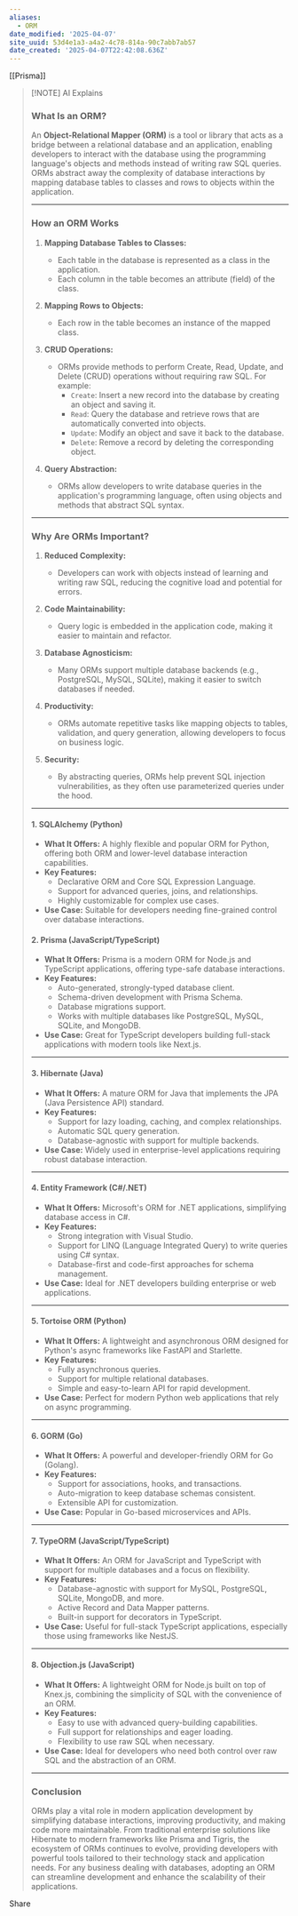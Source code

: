 ```yaml
---
aliases:
  - ORM
date_modified: '2025-04-07'
site_uuid: 53d4e1a3-a4a2-4c78-814a-90c7abb7ab57
date_created: '2025-04-07T22:42:08.636Z'
---
```


[[Prisma]]

> [!NOTE] AI Explains
> ### **What Is an ORM?**
> 
> An **Object-Relational Mapper (ORM)** is a tool or library that acts as a bridge between a relational database and an application, enabling developers to interact with the database using the programming language's objects and methods instead of writing raw SQL queries. ORMs abstract away the complexity of database interactions by mapping database tables to classes and rows to objects within the application.
> 
> ---
> 
> ### **How an ORM Works**
> 
> 1. **Mapping Database Tables to Classes:**
>     
>     - Each table in the database is represented as a class in the application.
>     - Each column in the table becomes an attribute (field) of the class.
> 2. **Mapping Rows to Objects:**
>     
>     - Each row in the table becomes an instance of the mapped class.
> 3. **CRUD Operations:**
>     
>     - ORMs provide methods to perform Create, Read, Update, and Delete (CRUD) operations without requiring raw SQL. For example:
>         - `Create`: Insert a new record into the database by creating an object and saving it.
>         - `Read`: Query the database and retrieve rows that are automatically converted into objects.
>         - `Update`: Modify an object and save it back to the database.
>         - `Delete`: Remove a record by deleting the corresponding object.
> 4. **Query Abstraction:**
>     
>     - ORMs allow developers to write database queries in the application's programming language, often using objects and methods that abstract SQL syntax.
> 
> ---
> 
> ### **Why Are ORMs Important?**
> 
> 1. **Reduced Complexity:**
>     
>     - Developers can work with objects instead of learning and writing raw SQL, reducing the cognitive load and potential for errors.
> 2. **Code Maintainability:**
>     
>     - Query logic is embedded in the application code, making it easier to maintain and refactor.
> 3. **Database Agnosticism:**
>     
>     - Many ORMs support multiple database backends (e.g., PostgreSQL, MySQL, SQLite), making it easier to switch databases if needed.
> 4. **Productivity:**
>     
>     - ORMs automate repetitive tasks like mapping objects to tables, validation, and query generation, allowing developers to focus on business logic.
> 5. **Security:**
>     
>     - By abstracting queries, ORMs help prevent SQL injection vulnerabilities, as they often use parameterized queries under the hood.
> ---
> 
> #### **1. SQLAlchemy (Python)**
> 
> - **What It Offers:** A highly flexible and popular ORM for Python, offering both ORM and lower-level database interaction capabilities.
> - **Key Features:**
>     - Declarative ORM and Core SQL Expression Language.
>     - Support for advanced queries, joins, and relationships.
>     - Highly customizable for complex use cases.
> - **Use Case:** Suitable for developers needing fine-grained control over database interactions.
> 
> 
> #### **2. Prisma (JavaScript/TypeScript)**
> 
> - **What It Offers:** Prisma is a modern ORM for Node.js and TypeScript applications, offering type-safe database interactions.
> - **Key Features:**
>     - Auto-generated, strongly-typed database client.
>     - Schema-driven development with Prisma Schema.
>     - Database migrations support.
>     - Works with multiple databases like PostgreSQL, MySQL, SQLite, and MongoDB.
> - **Use Case:** Great for TypeScript developers building full-stack applications with modern tools like Next.js.
> 
> ---
> 
> #### **3. Hibernate (Java)**
> 
> - **What It Offers:** A mature ORM for Java that implements the JPA (Java Persistence API) standard.
> - **Key Features:**
>     - Support for lazy loading, caching, and complex relationships.
>     - Automatic SQL query generation.
>     - Database-agnostic with support for multiple backends.
> - **Use Case:** Widely used in enterprise-level applications requiring robust database interaction.
> 
> ---
> 
> #### **4. Entity Framework (C#/.NET)**
> 
> - **What It Offers:** Microsoft's ORM for .NET applications, simplifying database access in C#.
> - **Key Features:**
>     - Strong integration with Visual Studio.
>     - Support for LINQ (Language Integrated Query) to write queries using C# syntax.
>     - Database-first and code-first approaches for schema management.
> - **Use Case:** Ideal for .NET developers building enterprise or web applications.
> 
> ---
> 
> #### **5. Tortoise ORM (Python)**
> 
> - **What It Offers:** A lightweight and asynchronous ORM designed for Python's async frameworks like FastAPI and Starlette.
> - **Key Features:**
>     - Fully asynchronous queries.
>     - Support for multiple relational databases.
>     - Simple and easy-to-learn API for rapid development.
> - **Use Case:** Perfect for modern Python web applications that rely on async programming.
> 
> ---
> 
> #### **6. GORM (Go)**
> 
> - **What It Offers:** A powerful and developer-friendly ORM for Go (Golang).
> - **Key Features:**
>     - Support for associations, hooks, and transactions.
>     - Auto-migration to keep database schemas consistent.
>     - Extensible API for customization.
> - **Use Case:** Popular in Go-based microservices and APIs.
> 
> ---
> 
> #### **7. TypeORM (JavaScript/TypeScript)**
> 
> - **What It Offers:** An ORM for JavaScript and TypeScript with support for multiple databases and a focus on flexibility.
> - **Key Features:**
>     - Database-agnostic with support for MySQL, PostgreSQL, SQLite, MongoDB, and more.
>     - Active Record and Data Mapper patterns.
>     - Built-in support for decorators in TypeScript.
> - **Use Case:** Useful for full-stack TypeScript applications, especially those using frameworks like NestJS.
> 
> ---
> 
> #### **8. Objection.js (JavaScript)**
> 
> - **What It Offers:** A lightweight ORM for Node.js built on top of Knex.js, combining the simplicity of SQL with the convenience of an ORM.
> - **Key Features:**
>     - Easy to use with advanced query-building capabilities.
>     - Full support for relationships and eager loading.
>     - Flexibility to use raw SQL when necessary.
> - **Use Case:** Ideal for developers who need both control over raw SQL and the abstraction of an ORM.
> 
> ---
> 
> ### **Conclusion**
> 
> ORMs play a vital role in modern application development by simplifying database interactions, improving productivity, and making code more maintainable. From traditional enterprise solutions like Hibernate to modern frameworks like Prisma and Tigris, the ecosystem of ORMs continues to evolve, providing developers with powerful tools tailored to their technology stack and application needs. For any business dealing with databases, adopting an ORM can streamline development and enhance the scalability of their applications.

Share